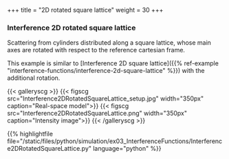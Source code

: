 +++
title = "2D rotated square lattice"
weight = 30
+++

### Interference 2D rotated square lattice

Scattering from cylinders distributed along a square lattice, whose main axes are rotated with respect to the reference cartesian frame.  

This example is similar to [Interference 2D square lattice]({{% ref-example "interference-functions/interference-2d-square-lattice" %}}) with the additional rotation.

{{< galleryscg >}}
{{< figscg src="Interference2DRotatedSquareLattice_setup.jpg" width="350px" caption="Real-space model">}}
{{< figscg src="Interference2DRotatedSquareLattice.png" width="350px" caption="Intensity image">}}
{{< /galleryscg >}}

{{% highlightfile file="/static/files/python/simulation/ex03_InterferenceFunctions/Interference2DRotatedSquareLattice.py" language="python" %}}
